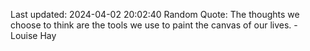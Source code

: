 Last updated: 2024-04-02 20:02:40
Random Quote: The thoughts we choose to think are the tools we use to paint the canvas of our lives. - Louise Hay
